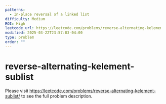 ```yaml
---
patterns:
  - In-place reversal of a linked list
difficulty: Medium
ROI: High
leetcode_url: https://leetcode.com/problems/reverse-alternating-kelement-sublist/
modified: 2025-03-22T23:57:03-04:00
type: problem
order: ""
---
```


# reverse-alternating-kelement-sublist

Please visit https://leetcode.com/problems/reverse-alternating-kelement-sublist/ to see the full problem description.
